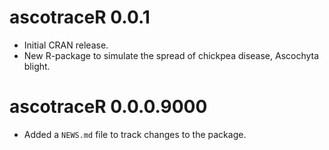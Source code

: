 # ascotraceR 0.0.1

* Initial CRAN release.
* New R-package to simulate the spread of chickpea disease, Ascochyta blight.

# ascotraceR 0.0.0.9000

* Added a `NEWS.md` file to track changes to the package.
